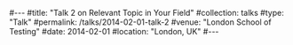 #---
#title: "Talk 2 on Relevant Topic in Your Field"
#collection: talks
#type: "Talk"
#permalink: /talks/2014-02-01-talk-2
#venue: "London School of Testing"
#date: 2014-02-01
#location: "London, UK"
#---

